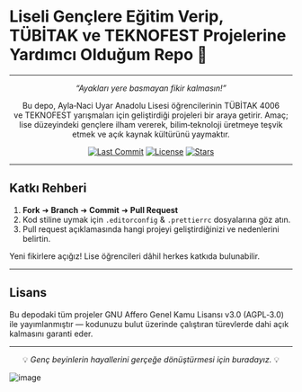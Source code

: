 # Liseli Gençlere Eğitim Verip, TÜBİTAK ve TEKNOFEST Projelerine Yardımcı Olduğum Repo 🚀

---
<p align="center"><em>“Ayakları yere basmayan fikir kalmasın!”</em></p>

<p align="center">Bu depo, Ayla‑Naci Uyar Anadolu Lisesi öğrencilerinin TÜBİTAK 4006 ve TEKNOFEST yarışmaları için geliştirdiği projeleri bir araya getirir. Amaç; lise düzeyindeki gençlere ilham vererek, bilim‑teknoloji üretmeye teşvik etmek ve açık kaynak kültürünü yaymaktır.</p>

<p align="center">
  <a href="../../commits"><img alt="Last Commit" src="https://img.shields.io/github/last-commit/HamzaYslmn/Ayla-Naci-Lise-Tubitak-Teknofest"/></a>
  <a href="LICENSE"><img alt="License" src="https://img.shields.io/github/license/HamzaYslmn/Ayla-Naci-Lise-Tubitak-Teknofest"/></a>
  <a href="../../stargazers"><img alt="Stars" src="https://img.shields.io/github/stars/HamzaYslmn/Ayla-Naci-Lise-Tubitak-Teknofest?style=social"/></a>
</p>

---

## Katkı Rehberi

1. **Fork** ➜ **Branch** ➜ **Commit** ➜ **Pull Request**
2. Kod stiline uymak için `.editorconfig` & `.prettierrc` dosyalarına göz atın.
3. Pull request açıklamasında hangi projeyi geliştirdiğinizi ve nedenlerini belirtin.

Yeni fikirlere açığız! Lise öğrencileri dâhil herkes katkıda bulunabilir.

---

## Lisans

Bu depodaki tüm projeler GNU Affero Genel Kamu Lisansı v3.0 (AGPL‑3.0) ile yayımlanmıştır — kodunuzu bulut üzerinde çalıştıran türevlerde dahi açık kalmasını garanti eder.

---

<p align="center">💡 <em>Genç beyinlerin hayallerini gerçeğe dönüştürmesi için buradayız.</em> 💡</p>

![image](https://github.com/user-attachments/assets/7ad8fc7a-0018-4cbd-9f34-0b593b2944bb)
